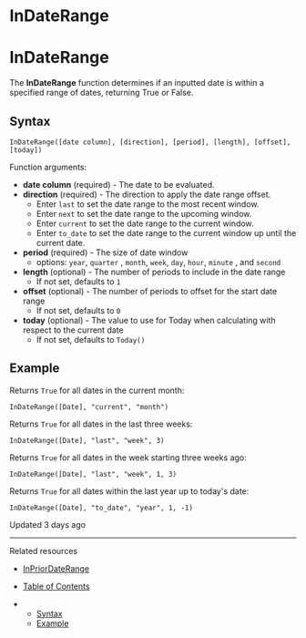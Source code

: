 # InDateRange

# InDateRange

The **InDateRange** function determines if an inputted date is within a specified range of dates, returning True or False.

## Syntax

```
InDateRange([date column], [direction], [period], [length], [offset], [today])
```

Function arguments:

* **date column** (required) - The date to be evaluated.
* **direction** (required) - The direction to apply the date range offset.
  + Enter `last` to set the date range to the most recent window.
  + Enter `next` to set the date range to the upcoming window.
  + Enter `current` to set the date range to the current window.
  + Enter `to_date` to set the date range to the current window up until the current date.
* **period** (required) - The size of date window
  + options: `year`, `quarter` , `month`, `week`, `day`, `hour`, `minute` , and `second`
* **length** (optional) - The number of periods to include in the date range
  + If not set, defaults to `1`
* **offset** (optional) - The number of periods to offset for the start date range
  + If not set, defaults to `0`
* **today** (optional) - The value to use for Today when calculating with respect to the current date
  + If not set, defaults to `Today()`

## Example

Returns `True` for all dates in the current month:

```
InDateRange([Date], "current", "month")
```

Returns `True` for all dates in the last three weeks:

```
InDateRange([Date], "last", "week", 3)
```

Returns `True` for all dates in the week starting three weeks ago:

```
InDateRange([Date], "last", "week", 1, 3)
```

Returns `True` for all dates within the last year up to today's date:

```
InDateRange([Date], "to_date", "year", 1, -1)
```

Updated 3 days ago

---

Related resources

* [InPriorDateRange](/docs/inpriordaterange)

* [Table of Contents](#)
* + [Syntax](#syntax)
  + [Example](#example)